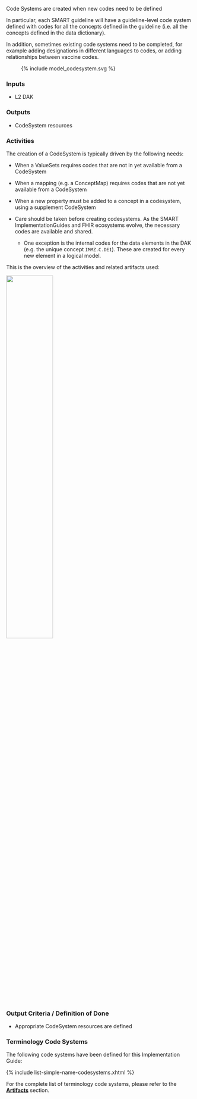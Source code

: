 Code Systems are created when new codes need to be defined

In particular, each SMART guideline will have a guideline-level code system defined with codes for all the concepts defined in the guideline (i.e. all the concepts defined in the data dictionary).

In addition, sometimes existing code systems need to be completed, for example adding designations in different languages to codes, or adding relationships between vaccine codes.

<figure style = "width:25em">
  {% include model_codesystem.svg %}
</figure>

### **Inputs** 

* L2 DAK

### **Outputs**

* CodeSystem resources

### **Activities**

The creation of a CodeSystem is typically driven by the following needs:
* When a ValueSets requires codes that are not in yet available from a CodeSystem
* When a mapping (e.g. a ConceptMap) requires codes that are not yet available from a CodeSystem
* When a new property must be added to a concept in a codesystem, using a supplement CodeSystem

* Care should be taken before creating codesystems. As the SMART ImplementationGuides and FHIR ecosystems evolve, the necessary codes are available and shared. 
  * One exception is the internal codes for the data elements in the DAK (e.g. the unique concept `IMMZ.C.DE1`). These are created for every new element in a logical model.


This is the overview of the activities and related artifacts used:  

<img src="./l3_process_codeset.png" style="width:50%"/>
<br clear="all"/>

### **Output Criteria / Definition of Done**

* Appropriate CodeSystem resources are defined



### Terminology Code Systems

The following code systems have been defined for this Implementation Guide:

{% include list-simple-name-codesystems.xhtml %}

For the complete list of terminology code systems, please refer to the **[Artifacts](artifacts.html#terminology-code-systems)** section.
